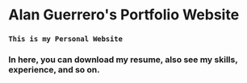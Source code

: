 # Alan Guerrero's Portfolio Website

### `This is my Personal Website`

### In here, you can download my resume, also see my skills, experience, and so on.
